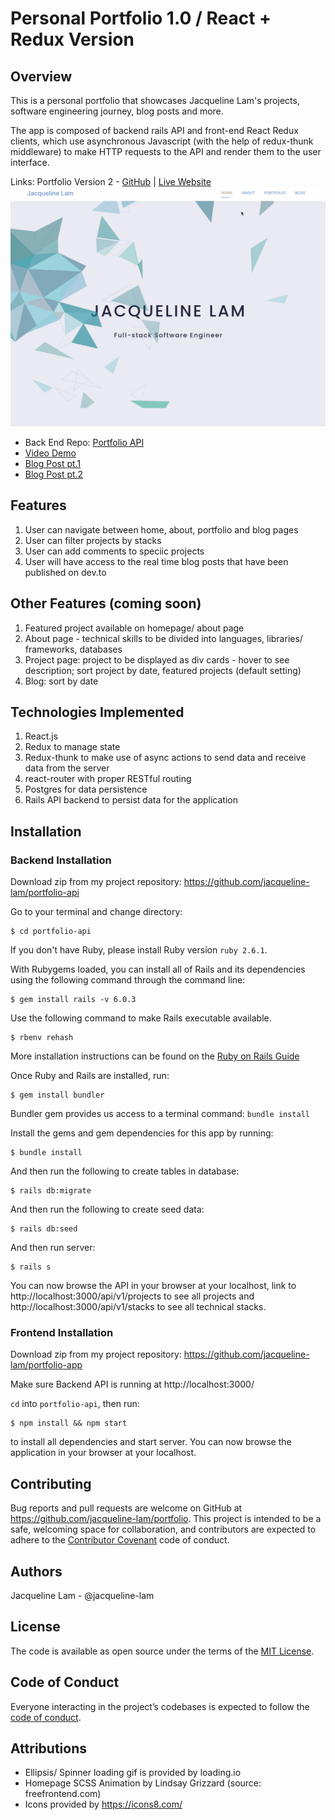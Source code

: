 # Personal Portfolio 1.0 / React + Redux Version
## Overview
This is a personal portfolio that showcases Jacqueline Lam's projects, software engineering journey, blog posts and more.

The app is composed of backend rails API and front-end React Redux clients, which use asynchronous Javascript (with the help of redux-thunk middleware) to make HTTP requests to the API and render them to the user interface.

Links: Portfolio Version 2 - [GitHub](https://github.com/jacqueline-lam/portfolio-app-2.0) | [Live Website](https://github.com/jacqueline-lam/portfolio-app-2.0)
![portfolio demo](./public/portfolio-quick-demo.gif)

* Back End Repo: [Portfolio API](https://github.com/jacqueline-lam/portfolio-api)
* [Video Demo](https://www.youtube.com/watch?v=cTw0wAnVo1c&t=16s)
* [Blog Post pt.1](https://dev.to/jacquelinelam/building-my-personal-portfolio-with-react-redux-pt-1-522k)
* [Blog Post pt.2](https://dev.to/jacquelinelam/building-my-personal-portfolio-with-react-redux-pt-2-3f7o)

## Features
1. User can navigate between home, about, portfolio and blog pages
2. User can filter projects by stacks
3. User can add comments to speciic projects
4. User will have access to the real time blog posts that have been published on dev.to
## Other Features (coming soon)
1. Featured project available on homepage/ about page
2. About page - technical skills to be divided into languages, libraries/ frameworks, databases
3. Project page: project to be displayed as div cards - hover to see description; sort project by date, featured projects (default setting)
4. Blog: sort by date


## Technologies Implemented
1. React.js
2. Redux to manage state
3. Redux-thunk to make use of async actions to send data and receive data from the server
4. react-router with proper RESTful routing
5. Postgres for data persistence
6. Rails API backend to persist data for the application

## Installation

### Backend Installation
Download zip from my project repository: https://github.com/jacqueline-lam/portfolio-api

Go to your terminal and change directory:

    $ cd portfolio-api

If you don't have Ruby, please install Ruby version `ruby 2.6.1`.

 With Rubygems loaded, you can install all of Rails and its dependencies using the following command through the command line:

    $ gem install rails -v 6.0.3

Use the following command to make Rails executable available.

    $ rbenv rehash

More installation instructions can be found on the [Ruby on Rails Guide](https://guides.rubyonrails.org/v5.0/getting_started.html#installing-rails)

Once Ruby and Rails are installed, run:

    $ gem install bundler

Bundler gem provides us access to a terminal command: `bundle install`

Install the gems and gem dependencies for this app by running:

    $ bundle install

And then run the following to create tables in database:

    $ rails db:migrate

And then run the following to create seed data:

    $ rails db:seed

And then run server:

    $ rails s

You can now browse the API in your browser at your localhost, link to http://localhost:3000/api/v1/projects to see all projects and http://localhost:3000/api/v1/stacks to see all technical stacks.

### Frontend Installation
Download zip from my project repository: https://github.com/jacqueline-lam/portfolio-app

Make sure Backend API is running at http://localhost:3000/

`cd` into `portfolio-api`, then run:

    $ npm install && npm start

to install all dependencies and start server. You can now browse the application in your browser at your localhost.

## Contributing
Bug reports and pull requests are welcome on GitHub at https://github.com/jacqueline-lam/portfolio. This project is intended to be a safe, welcoming space for collaboration, and contributors are expected to adhere to the [Contributor Covenant](http://contributor-covenant.org) code of conduct.

## Authors
Jacqueline Lam - @jacqueline-lam

## License

The code is available as open source under the terms of the [MIT License](https://opensource.org/licenses/MIT).

## Code of Conduct

Everyone interacting in the project’s codebases is expected to follow the [code of conduct](https://github.com/jacqueline-lam/bolderer_sinatra_app/blob/master/CODE_OF_CONDUCT.md).

## Attributions
* Ellipsis/ Spinner loading gif is provided by loading.io
* Homepage SCSS Animation by Lindsay Grizzard (source: freefrontend.com)
* Icons provided by https://icons8.com/